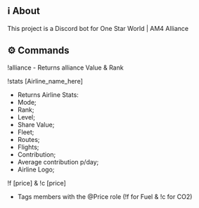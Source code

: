 ## ℹ️ About
This project is a Discord bot for One Star World | AM4 Alliance  

## ⚙ Commands
!alliance - Returns alliance Value & Rank  

!stats [Airline_name_here]  
  - Returns Airline Stats:  
  - Mode;  
  - Rank;  
  - Level;  
  - Share Value;  
  - Fleet;  
  - Routes; 
  - Flights;  
  - Contribution;  
  - Average contribution p/day;  
  - Airline Logo;  
  
!f [price] & !c [price]  
- Tags members with the @Price role (!f for Fuel & !c for CO2)
